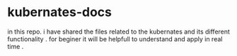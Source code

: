 # kubernates-docs

in this repo. i have shared the files related to the kubernates and its different functionality .
for beginer it will be helpfull to understand and apply in real time .
